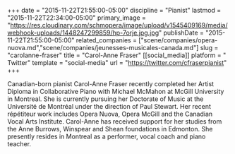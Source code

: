 +++
date = "2015-11-22T21:55:00-05:00"
discipline = "Pianist"
lastmod = "2015-11-22T22:34:00-05:00"
primary_image = "https://res.cloudinary.com/schmopera/image/upload/v1545409169/media/webhook-uploads/1448247299859/hp-7orje.jpg.jpg"
publishDate = "2015-11-22T21:55:00-05:00"
related_companies = ["scene/companies/opera-nuova.md","scene/companies/jeunesses-musicales-canada.md"]
slug = "carolanne-fraser"
title = "Carol-Anne Fraser"
[[social_media]]
platform = " Twitter"
template = "social-media"
url = "https://twitter.com/cfraserpianist"
+++

Canadian-born pianist Carol-Anne Fraser recently completed her Artist Diploma in Collaborative Piano with Michael McMahon at McGill University in Montreal. She is currently pursuing her Doctorate of Music at the Université de Montréal under the direction of Paul Stewart. Her recent répétiteur work includes Opera Nuova, Opera McGill and the Canadian Vocal Arts Institute. Carol-Anne has received support for her studies from the Anne Burrows, Winspear and Shean foundations in Edmonton. She presently resides in Montreal as a performer, vocal coach and piano teacher.
